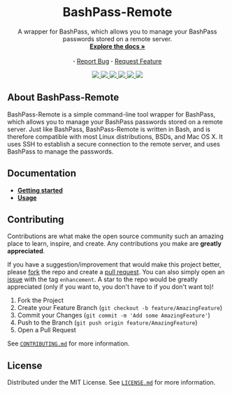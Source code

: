 <div align="center">
   <h1>
      BashPass-Remote
   </h1>
   <p align="center">
      A wrapper for BashPass, which allows you to manage your BashPass passwords stored on a remote server.
      <br/>
      <a href="https://github.com/AntonVanAssche/BashPass-Remote/wiki"><strong>Explore the docs »</strong></a>
      <br/>
      <br/>
      <strong>·</strong>
      <a href="https://github.com/AntonVanAssche/BashPass-Remote/issues">Report Bug</a>
      <strong>·</strong>
      <a href="https://github.com/AntonVanAssche/BashPass-Remote/issues">Request Feature</a>
   </p>
   <p align="center">
      <a href="https://github.com/AntonVanAssche/BashPass-Remote/graphs/contributors">
         <img src="https://img.shields.io/github/contributors/AntonVanAssche/BashPass-Remote.svg?style=for-the-badge">
      </a>
      <a href="https://github.com/AntonVanAssche/BashPass-Remote/releases/latest/">
         <img src="https://img.shields.io/github/release/AntonVanAssche/BashPass-Remote.svg?style=for-the-badge">
      </a>
      <a href="https://github.com/AntonVanAssche/BashPass-Remote/network/members">
         <img src="https://img.shields.io/github/forks/AntonVanAssche/BashPass-Remote.svg?style=for-the-badge">
      </a>
      <a href="https://github.com/github_username/AntonVanAssche/BashPass-Remote">
         <img src="https://img.shields.io/github/stars/AntonVanAssche/BashPass-Remote.svg?style=for-the-badge">
      </a>
      <a href="https://github.com/github_username/AntonVanAssche/BashPass-Remote">
         <img src="https://img.shields.io/github/issues/AntonVanAssche/BashPass-Remote.svg?style=for-the-badge">
      </a>
      <a href="https://github.com/AntonVanAssche/BashPass-Remote/blob/master/LICENSE">
         <img src="https://img.shields.io/github/license/AntonVanAssche/BashPass-Remote.svg?style=for-the-badge">
      </a>
</div>

## About BashPass-Remote

BashPass-Remote is a simple command-line tool wrapper for BashPass, which allows you to manage your BashPass passwords stored on a remote server. Just like BashPass, BashPass-Remote is written in Bash, and is therefore compatible with most Linux distributions, BSDs, and Mac OS X. It uses SSH to establish a secure connection to the remote server, and uses BashPass to manage the passwords.

## Documentation

-   **[Getting started](https://github.com/AntonVanAssche/BashPass-Remote/wiki/Getting-Started)**
-   **[Usage](https://github.com/AntonVanAssche/BashPass-Remote/wiki/Usage)**

## Contributing

Contributions are what make the open source community such an amazing place to learn, inspire, and create. Any contributions you make are **greatly appreciated**.

If you have a suggestion/improvement that would make this project better, please [fork](https://github.com/AntonVanAssche/BashPass-Remote/fork) the repo and create a [pull request](https://github.com/AntonVanAssche/BashPass-Remote/pulls). You can also simply open an [issue](https://github.com/AntonVanAssche/BashPass-Remote/issues) with the tag `enhancement`.
A star to the repo would be greatly appreciated (only if you want to, you don't have to if you don't want to)!

1. Fork the Project
2. Create your Feature Branch (`git checkout -b feature/AmazingFeature`)
3. Commit your Changes (`git commit -m 'Add some AmazingFeature'`)
4. Push to the Branch (`git push origin feature/AmazingFeature`)
5. Open a Pull Request

See [`CONTRIBUTING.md`](./CONTRIBUTING.md) for more information.

## License

Distributed under the MIT License. See [`LICENSE.md`](./LICENSE.md) for more information.
